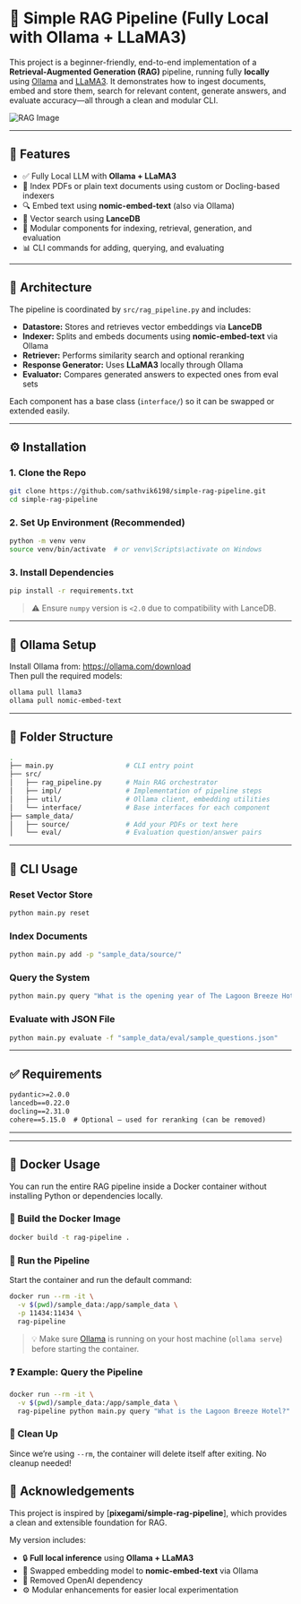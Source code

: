 # 🧠 Simple RAG Pipeline (Fully Local with Ollama + LLaMA3)

This project is a beginner-friendly, end-to-end implementation of a **Retrieval-Augmented Generation (RAG)** pipeline, running fully **locally** using [Ollama](https://ollama.com/) and [LLaMA3](https://ollama.com/library/llama3). It demonstrates how to ingest documents, embed and store them, search for relevant content, generate answers, and evaluate accuracy—all through a clean and modular CLI.

![RAG Image](./rag-design-basic.png)

---

## 🚀 Features

- ✅ Fully Local LLM with **Ollama + LLaMA3**
- 📄 Index PDFs or plain text documents using custom or Docling-based indexers
- 🔍 Embed text using **nomic-embed-text** (also via Ollama)
- 🧠 Vector search using **LanceDB**
- 🧵 Modular components for indexing, retrieval, generation, and evaluation
- 📊 CLI commands for adding, querying, and evaluating

---

## 🧱 Architecture

The pipeline is coordinated by `src/rag_pipeline.py` and includes:

- **Datastore:** Stores and retrieves vector embeddings via **LanceDB**
- **Indexer:** Splits and embeds documents using **nomic-embed-text** via Ollama
- **Retriever:** Performs similarity search and optional reranking
- **Response Generator:** Uses **LLaMA3** locally through Ollama
- **Evaluator:** Compares generated answers to expected ones from eval sets

Each component has a base class (`interface/`) so it can be swapped or extended easily.

---

## ⚙️ Installation

### 1. Clone the Repo

```bash
git clone https://github.com/sathvik6198/simple-rag-pipeline.git
cd simple-rag-pipeline
```

### 2. Set Up Environment (Recommended)

```bash
python -m venv venv
source venv/bin/activate  # or venv\Scripts\activate on Windows
```

### 3. Install Dependencies

```bash
pip install -r requirements.txt
```

> ⚠️ Ensure `numpy` version is `<2.0` due to compatibility with LanceDB.

---

## 🔧 Ollama Setup

Install Ollama from: https://ollama.com/download  
Then pull the required models:

```bash
ollama pull llama3
ollama pull nomic-embed-text
```

---

## 📁 Folder Structure

```bash
.
├── main.py                  # CLI entry point
├── src/
│   ├── rag_pipeline.py      # Main RAG orchestrator
│   ├── impl/                # Implementation of pipeline steps
│   ├── util/                # Ollama client, embedding utilities
│   └── interface/           # Base interfaces for each component
├── sample_data/
│   ├── source/              # Add your PDFs or text here
│   └── eval/                # Evaluation question/answer pairs
```

---

## 🧪 CLI Usage

### Reset Vector Store

```bash
python main.py reset
```

### Index Documents

```bash
python main.py add -p "sample_data/source/"
```

### Query the System

```bash
python main.py query "What is the opening year of The Lagoon Breeze Hotel?"
```

### Evaluate with JSON File

```bash
python main.py evaluate -f "sample_data/eval/sample_questions.json"
```

---

## ✅ Requirements

```txt
pydantic>=2.0.0
lancedb==0.22.0
docling==2.31.0
cohere==5.15.0  # Optional – used for reranking (can be removed)
```

---
---

## 🐳 Docker Usage

You can run the entire RAG pipeline inside a Docker container without installing Python or dependencies locally.

### 🔨 Build the Docker Image

```bash
docker build -t rag-pipeline .
```

### 🚀 Run the Pipeline

Start the container and run the default command:

```bash
docker run --rm -it \
  -v $(pwd)/sample_data:/app/sample_data \
  -p 11434:11434 \
  rag-pipeline
```

> 💡 Make sure [Ollama](https://ollama.com/) is running on your host machine (`ollama serve`) before starting the container.

### ❓ Example: Query the Pipeline

```bash
docker run --rm -it \
  -v $(pwd)/sample_data:/app/sample_data \
  rag-pipeline python main.py query "What is the Lagoon Breeze Hotel?"
```

### 🛑 Clean Up

Since we’re using `--rm`, the container will delete itself after exiting. No cleanup needed!

## 🙏 Acknowledgements

This project is inspired by [**pixegami/simple-rag-pipeline**], which provides a clean and extensible foundation for RAG.

My version includes:

- 🔒 **Full local inference** using **Ollama + LLaMA3**
- 🧠 Swapped embedding model to **nomic-embed-text** via Ollama
- 🧹 Removed OpenAI dependency
- ⚙️ Modular enhancements for easier local experimentation
